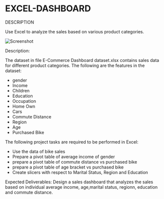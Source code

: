 # EXCEL-DASHBOARD
DESCRIPTION

Use Excel to analyze the sales based on various product categories.

 ![Screenshot](Bike_Sales_Dashboard.png)

Description:

The dataset in file E-Commerce Dashboard dataset.xlsx contains sales data for different product categories. The following are the features in the dataset:
* gender
* Income
* Children
* Education
* Occupation
* Home Own
* Cars
* Commute Distance
* Region
* Age
* Purchased Bike

The following project tasks are required to be performed in Excel:

* Use the data of bike sales
* Prepare a pivot table of average income of gender
* prepare a pivot table of commute distance vs purchased bike
* prepare a pivot table of age bracket vs purchased bike
* Create slicers with respect to Marital Status, Region and Education


 

Expected Deliverables:  Design a sales dashboard that analyzes the sales based on individual average income, age,marital status, regionn, education and commute distance.
